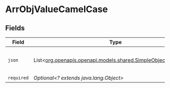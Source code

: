 # ArrObjValueCamelCase


## Fields

| Field                                                                                                          | Type                                                                                                           | Required                                                                                                       | Description                                                                                                    | Example                                                                                                        |
| -------------------------------------------------------------------------------------------------------------- | -------------------------------------------------------------------------------------------------------------- | -------------------------------------------------------------------------------------------------------------- | -------------------------------------------------------------------------------------------------------------- | -------------------------------------------------------------------------------------------------------------- |
| `json`                                                                                                         | List<[org.openapis.openapi.models.shared.SimpleObjectCamelCase](../../models/shared/SimpleObjectCamelCase.md)> | :heavy_minus_sign:                                                                                             | N/A                                                                                                            | [<br/>"...",<br/>"..."<br/>]                                                                                   |
| `required`                                                                                                     | *Optional<? extends java.lang.Object>*                                                                         | :heavy_minus_sign:                                                                                             | N/A                                                                                                            |                                                                                                                |